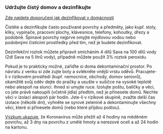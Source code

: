 ### Udržujte čistý domov a dezinfikujte

[Zde najdete doporučení jak dezinfikovat v domácnosti](https://www.seznamzpravy.cz/clanek/koronavirus-u-vas-doma-jak-spravne-dezinfikovat-v-domacnosti-95594)

Čistěte a dezinfikujte často používané povrchy a předměty, jako kupř. stoly, kliky, vypínače, pracovní plochy, klávesnice, telefony, kohoutky, dřezy a podobně. Špinavé povrchy nejprve omyjte mýdlovou vodou nebo podobnými čisticími prostředky před tím, než je budete dezinfikovat.

Dezinfekční roztok můžete připravit smícháním 4 dílů Sava na 100 dílů vody (2dl Sava na 5 litrů vody), případně můžete použít 3% roztok peroxidu.

Pokud je to prakticky možné, zařiďte si doma dekontaminační prostor. Po návratu z venku si zde zujte boty a svlékněte vnější vrstu oděvů.  Pracujete-li v rizikovém prostředí (kupř. nemocnice, obchody, domov seniorů), okamžitě svůj oděv dejte do pračky a usušte v sušičce na vysoké teplotě nebo alespoň na slunci. Ihned si umyjte ruce. Izolujte poštu, balíčky a věci, co jste právě nakoupili (včetně jídla) předtím, než je přinesete domů. Nechte věci v izolaci alespoň pár hodin. Jste-li v rizikové skupině, zvažte delší čas izolace (několik dní), vyhněte se syrové zelenině a dekontaminujte všechny věci, které si přinesete domů (nebo které přijdou poštou).

[Výzkum ukazuje](https://www.medrxiv.org/content/10.1101/2020.03.09.20033217v1.full.pdf), že Koronavirus může přežít až 4 hodiny na měděném povrchu, až 3 dny na povrchu z umělé hmoty a nerezové oceli a až 24 hodin na kartonu.
